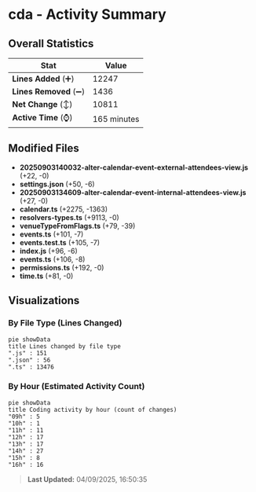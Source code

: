 # cda - Activity Summary 

## Overall Statistics

| Stat                   | Value                                                             |
| ---------------------- | ----------------------------------------------------------------- |
| **Lines Added** (➕)   | 12247                                          |
| **Lines Removed** (➖) | 1436                                        |
| **Net Change** (↕)    | 10811                |
| **Active Time** (⌚)   | 165 minutes |


## Modified Files
- **20250903140032-alter-calendar-event-external-attendees-view.js** (+22, -0)
- **settings.json** (+50, -6)
- **20250903134609-alter-calendar-event-internal-attendees-view.js** (+27, -0)
- **calendar.ts** (+2275, -1363)
- **resolvers-types.ts** (+9113, -0)
- **venueTypeFromFlags.ts** (+79, -39)
- **events.ts** (+101, -7)
- **events.test.ts** (+105, -7)
- **index.js** (+96, -6)
- **events.ts** (+106, -8)
- **permissions.ts** (+192, -0)
- **time.ts** (+81, -0)

## Visualizations

### By File Type (Lines Changed)

```mermaid
pie showData
title Lines changed by file type
".js" : 151
".json" : 56
".ts" : 13476
```

### By Hour (Estimated Activity Count)

```mermaid
pie showData
title Coding activity by hour (count of changes)
"09h" : 5
"10h" : 1
"11h" : 11
"12h" : 17
"13h" : 17
"14h" : 27
"15h" : 8
"16h" : 16
```


> **Last Updated:** 04/09/2025, 16:50:35